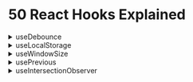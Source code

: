 # 50 React Hooks Explained

<details>
  <summary>useDebounce</summary>

---

This one is pretty straightforward.

Every time value changes, we set a timeout to update the debounced value after the specified delay.

However, if value keeps changing, we clear the timeout and set a new one.

This means if you keep typing for a whole second without stopping, the debounced value will only be updated once at the end.

```tsx
function useDebounce(value: string, delay: number) {
  // State to hold the debounced value
  const [debouncedValue, setDebouncedValue] = useState(value);

  useEffect(() => {
    // Handler to set debouncedValue to value after the specified delay
    const handler = setTimeout(() => {
      setDebouncedValue(value);
    }, delay);

    // Cleanup function to clear the timeout if the value or delay changes
    return () => {
      clearTimeout(handler);
    };
  }, [value, delay]);

  return debouncedValue;
}
```

</details>

<details>
  <summary>useLocalStorage</summary>

---

Here we start off by getting the value from localStorage, if it exists.

Using a function with the useState hook in React for the initial state is known as "lazy initialization."

This method is handy when setting up the initial state takes a lot of work or relies on outside sources, like local storage. With this approach, React runs the function only once when the component first loads, enhancing performance by skipping extra work on future renders.

When users set a new value, they may pass a function to the setValue function. This is a common pattern in React, where the new state depends on the previous state.

Finally, we store the new value in localStorage.

```tsx
function useLocalStorage<InitialValue>(key: string, initialValue: InitialValue) {
  const [storedValue, setStoredValue] = useState(() => {
    try {
      const item = window.localStorage.getItem(key);
      return item ? JSON.parse(item) : initialValue;
    } catch (error) {
      console.log(error);
      return initialValue;
    }
  });

  const setValue = (value: InitialValue | ((value: InitialValue) => InitialValue)) => {
    try {
      const valueToStore = value instanceof Function ? value(storedValue) : value;
      setStoredValue(valueToStore);
      window.localStorage.setItem(key, JSON.stringify(valueToStore));
    } catch (error) {
      console.log(error);
    }
  };

  return [storedValue, setValue];
}
```

</details>

<details>
  <summary>useWindowSize</summary>

---

The initial values of windowSize should be directly coming from `window` but because we're using SSR first framework, we need to set the initial values to `null` and update them on the first render.

In an SPA application, this wouldn't be necessary.

Whenever the window is resized, we update the windowSize state.

Finally, we remove the event listener on cleanup.

Reminder: Cleanup runs before the "new" effect, it runs with the old values of the effect.

```tsx
function useWindowSize() {
  const [windowSize, setWindowSize] = useState<{
    width: number | null;
    height: number | null;
  }>({
    width: null,
    height: null,
  });

  useEffect(() => {
    // Handler to call on window resize
    function handleResize() {
      // Set window width/height to state
      setWindowSize({
        width: window.innerWidth,
        height: window.innerHeight,
      });
    }

    window.addEventListener("resize", handleResize);

    // Call handler right away so state gets updated with initial window size
    // Needed because we're using SSR first framework
    handleResize();

    // Remove event listener on cleanup
    return () => window.removeEventListener("resize", handleResize);
  }, []);

  return windowSize;
}
```

</details>

<details>
  <summary>usePrevious</summary>

---

# Description

The trick with this hook is to use the `useRef` hook to store the previous value.

The reason we use refs is because they don't cause a re-render when they change, unlike state.

When we first call useRef, this happens before the component renders for the first time, so the ref's current value is `undefined`.

Because useEffect runs after the component renders, the ref's current value will be the previous value.

```tsx
function usePrevious<T>(value: T) {
  const ref = useRef<T>();

  useEffect(() => {
    ref.current = value;
  }, [value]);

  return ref.current;
}
```

# In depth explanation

## React's Update Cycle

React's update cycle can be simplified into two main phases for our context:

1. **Rendering Phase:** React readies the UI based on the current state and props. This phase concludes with the virtual DOM being refreshed and arranged for applying to the actual DOM. Throughout this phase, your component function operates, executing any hooks invoked within it, such as `useState`, `useRef`, and the setup phase of `useEffect` (where you outline what the effect accomplishes, but it hasn't executed yet).

2. **Commit Phase:** React applies the changes from the virtual DOM to the actual DOM, making those changes visible to the user. This is when the UI is actually updated.

## Execution of `useEffect`

`useEffect` is designed to run _after_ the commit phase. Its purpose is to execute side effects that should not be part of the rendering process, such as fetching data, setting up subscriptions, etc..

## Why Changes in `useEffect` Don't Affect Current Cycle's DOM

- **Timing:** Since `useEffect` runs after the commit phase, the DOM has already been updated with the information from the render phase by the time `useEffect` executes. React does not re-render or update the DOM again immediately after `useEffect` runs within the same cycle because React's rendering cycle has already completed.

- **Intention:** This behavior is by design. React intentionally separates the effects from the rendering phase to ensure that the UI updates are efficient and predictable. If effects could modify the DOM immediately in the same cycle they run, it would lead to potential performance issues and bugs due to unexpected re-renders or state changes after the DOM has been updated.

- **Ref and the DOM:** When you update `ref.current` in `useEffect`, you're modifying a value stored in memory that React uses for keeping references across renders. This update does not trigger a re-render by itself, and because `useEffect`'s changes are applied after the DOM has been updated, **there's no direct mechanism for those changes to modify the DOM until the next render cycle is triggered by state or prop changes.**

</details>

<details>
  <summary>useIntersectionObserver</summary>

---

`entry` gives us information about the target element's intersection with the root.

The `isIntersecting` property tells us whether the element is visible in the viewport.

As commented in the code, we copy `ref.current` to a variable to avoid a warning from React.

**How it works in a nutshell:** In the useEffect, we create a new IntersectionObserver and observe the target element. We return a cleanup function that unobserves the target element.

```tsx
function useIntersectionObserver(options: IntersectionObserverInit = {}) {
  const [entry, setEntry] = useState<IntersectionObserverEntry | null>(null);
  const ref = useRef(null);

  useEffect(() => {
    const observer = new IntersectionObserver(([entry]) => setEntry(entry), options);

    // Copy ref.current to a variable
    // This is because ref.current may refer to a different element by the time the cleanup function runs
    // This was a warning by React
    // According to this Github issue: https://github.com/facebook/react/issues/15841
    // It's nothing to actually worry about
    const currentRef = ref.current;
    if (currentRef) observer.observe(currentRef);

    return () => {
      if (currentRef) observer.unobserve(currentRef);
    };
  }, [options]);

  return [ref, entry] as const;
}
```

</details>
